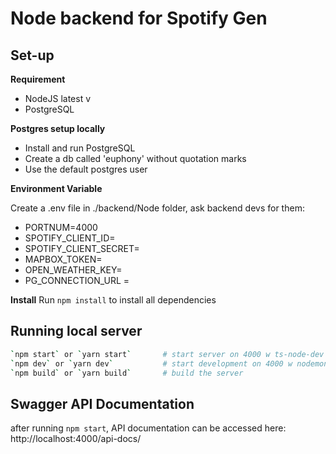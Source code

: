 # Node backend for Spotify Gen

## Set-up

**Requirement**

- NodeJS latest v
- PostgreSQL

**Postgres setup locally**

- Install and run PostgreSQL
- Create a db called 'euphony' without quotation marks
- Use the default postgres user

**Environment Variable**

Create a .env file in ./backend/Node folder, ask backend devs for them:

- PORTNUM=4000
- SPOTIFY_CLIENT_ID=
- SPOTIFY_CLIENT_SECRET=
- MAPBOX_TOKEN=
- OPEN_WEATHER_KEY=
- PG_CONNECTION_URL =

**Install**
Run `npm install` to install all dependencies

## Running local server

```sh
`npm start` or `yarn start`       # start server on 4000 w ts-node-dev
`npm dev` or `yarn dev`           # start development on 4000 w nodemon
`npm build` or `yarn build`       # build the server
```

## Swagger API Documentation

after running `npm start`, API documentation can be accessed here:
http://localhost:4000/api-docs/
